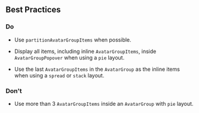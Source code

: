 ## Best Practices

### Do

- Use `partitionAvatarGroupItems` when possible.

- Display all items, including inline `AvatarGroupItems`, inside `AvatarGroupPopover` when using a `pie` layout.

- Use the last `AvatarGroupItems` in the `AvatarGroup` as the inline items when using a `spread` or `stack` layout.

### Don't

- Use more than 3 `AvatarGroupItems` inside an `AvatarGroup` with `pie` layout.
